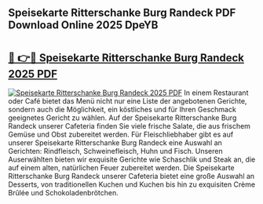 ## Speisekarte Ritterschanke Burg Randeck PDF Download Online 2025 DpeYB

# <h2><a href="http://gca5u7.nevu.top/?p=Speisekarte+Ritterschanke+Burg+Randeck">🔗 👉🔴 Speisekarte Ritterschanke Burg Randeck 2025 PDF</a></h2>

[![Speisekarte Ritterschanke Burg Randeck 2025 PDF](https://i.imgur.com/dBaPXMq.png)](http://gca5u7.nevu.top/?p=Speisekarte+Ritterschanke+Burg+Randeck)
In einem Restaurant oder Café bietet das Menü nicht nur eine Liste der angebotenen Gerichte, sondern auch die Möglichkeit, ein köstliches und für Ihren Geschmack geeignetes Gericht zu wählen. Auf der Speisekarte Ritterschanke Burg Randeck unserer Cafeteria finden Sie viele frische Salate, die aus frischem Gemüse und Obst zubereitet werden. Für Fleischliebhaber gibt es auf unserer Speisekarte Ritterschanke Burg Randeck eine Auswahl an Gerichten: Rindfleisch, Schweinefleisch, Huhn und Fisch. Unseren Auserwählten bieten wir exquisite Gerichte wie Schaschlik und Steak an, die auf einem alten, natürlichen Feuer zubereitet werden. Die Speisekarte Ritterschanke Burg Randeck unserer Cafeteria bietet eine große Auswahl an Desserts, von traditionellen Kuchen und Kuchen bis hin zu exquisiten Crème Brûlée und Schokoladenbrötchen.
